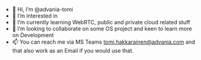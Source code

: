 - 👋  Hi, I’m @advania-tomi
- 👀  I’m interested in 
- 🌱  I’m currently learning WebRTC, public and private cloud related stuff
- 💞️  I’m looking to collaborate on some OS project and keen to learn more on Development
- 📫  You can reach me via MS Teams tomi.hakkarainen@advania.com and that also work as an Email if you would use that.


